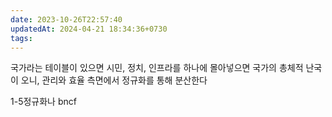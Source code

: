 ```yaml
---
date: 2023-10-26T22:57:40
updatedAt: 2024-04-21 18:34:36+0730
tags: 
---
```

국가라는 테이블이 있으면 시민, 정치, 인프라를 하나에 몰아넣으면 국가의 총체적 난국이 오니, 관리와 효율 측면에서 정규화를 통해 분산한다

1-5정규화나
bncf
